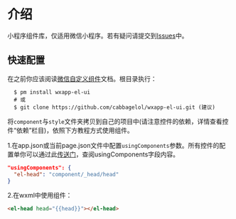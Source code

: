 # 介绍

小程序组件库，仅适用微信小程序。若有疑问请提交到[Issues](https://github.com/cabbagelol/wxapp-el-ui/issues)中。

## 快速配置

在之前你应该阅读[微信自定义组件](https://developers.weixin.qq.com/miniprogram/dev/framework/custom-component/component.html)文档。根目录执行：

```
  $ pm install wxapp-el-ui
  # 或
  $ git clone https://github.com/cabbagelol/wxapp-el-ui.git (建议)
```

将`component`与`style`文件夹拷贝到自己的项目中\(请注意控件的依赖，详情查看控件“依赖”栏目\)，依照下方教程方式使用组件。

1.在app.json或当前page.json文件中配置`usingComponents`参数。所有控件的配置单你可以通过此[传送门](https://github.com/cabbagelol/wxapp-el-ui/blob/master/app.json)，查阅usingComponents字段内容。

```json
"usingComponents": {
  "el-head": "component/_head/head"
}
```

2.在wxml中使用组件：

```html
<el-head head="{{head}}"></el-head>
```



